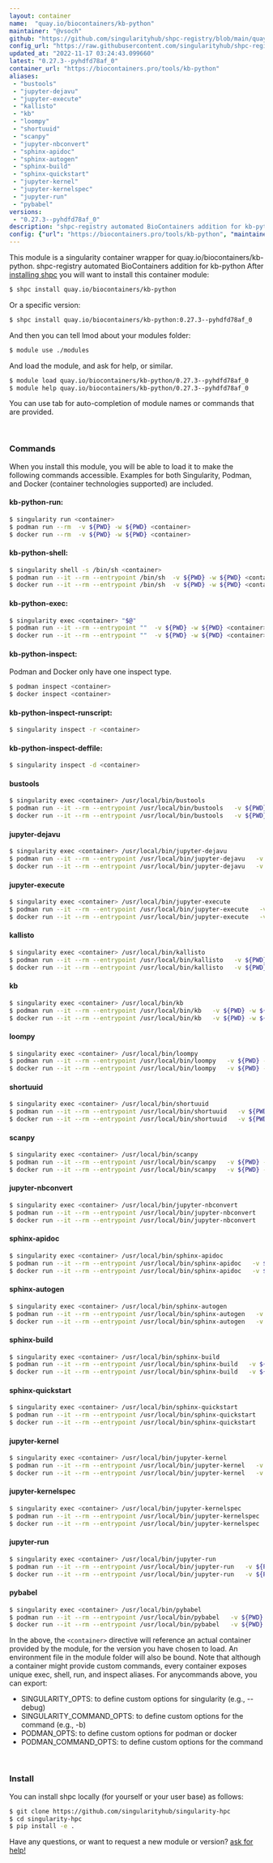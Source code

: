 ```yaml
---
layout: container
name:  "quay.io/biocontainers/kb-python"
maintainer: "@vsoch"
github: "https://github.com/singularityhub/shpc-registry/blob/main/quay.io/biocontainers/kb-python/container.yaml"
config_url: "https://raw.githubusercontent.com/singularityhub/shpc-registry/main/quay.io/biocontainers/kb-python/container.yaml"
updated_at: "2022-11-17 03:24:43.099660"
latest: "0.27.3--pyhdfd78af_0"
container_url: "https://biocontainers.pro/tools/kb-python"
aliases:
 - "bustools"
 - "jupyter-dejavu"
 - "jupyter-execute"
 - "kallisto"
 - "kb"
 - "loompy"
 - "shortuuid"
 - "scanpy"
 - "jupyter-nbconvert"
 - "sphinx-apidoc"
 - "sphinx-autogen"
 - "sphinx-build"
 - "sphinx-quickstart"
 - "jupyter-kernel"
 - "jupyter-kernelspec"
 - "jupyter-run"
 - "pybabel"
versions:
 - "0.27.3--pyhdfd78af_0"
description: "shpc-registry automated BioContainers addition for kb-python"
config: {"url": "https://biocontainers.pro/tools/kb-python", "maintainer": "@vsoch", "description": "shpc-registry automated BioContainers addition for kb-python", "latest": {"0.27.3--pyhdfd78af_0": "sha256:cdfb73adb53db24d183a03951c8ae2bfacaa37c1fe64bad57ebff4c0cf0c834a"}, "tags": {"0.27.3--pyhdfd78af_0": "sha256:cdfb73adb53db24d183a03951c8ae2bfacaa37c1fe64bad57ebff4c0cf0c834a"}, "docker": "quay.io/biocontainers/kb-python", "aliases": {"bustools": "/usr/local/bin/bustools", "jupyter-dejavu": "/usr/local/bin/jupyter-dejavu", "jupyter-execute": "/usr/local/bin/jupyter-execute", "kallisto": "/usr/local/bin/kallisto", "kb": "/usr/local/bin/kb", "loompy": "/usr/local/bin/loompy", "shortuuid": "/usr/local/bin/shortuuid", "scanpy": "/usr/local/bin/scanpy", "jupyter-nbconvert": "/usr/local/bin/jupyter-nbconvert", "sphinx-apidoc": "/usr/local/bin/sphinx-apidoc", "sphinx-autogen": "/usr/local/bin/sphinx-autogen", "sphinx-build": "/usr/local/bin/sphinx-build", "sphinx-quickstart": "/usr/local/bin/sphinx-quickstart", "jupyter-kernel": "/usr/local/bin/jupyter-kernel", "jupyter-kernelspec": "/usr/local/bin/jupyter-kernelspec", "jupyter-run": "/usr/local/bin/jupyter-run", "pybabel": "/usr/local/bin/pybabel"}}
---
```


This module is a singularity container wrapper for quay.io/biocontainers/kb-python.
shpc-registry automated BioContainers addition for kb-python
After [installing shpc](#install) you will want to install this container module:


```bash
$ shpc install quay.io/biocontainers/kb-python
```

Or a specific version:

```bash
$ shpc install quay.io/biocontainers/kb-python:0.27.3--pyhdfd78af_0
```

And then you can tell lmod about your modules folder:

```bash
$ module use ./modules
```

And load the module, and ask for help, or similar.

```bash
$ module load quay.io/biocontainers/kb-python/0.27.3--pyhdfd78af_0
$ module help quay.io/biocontainers/kb-python/0.27.3--pyhdfd78af_0
```

You can use tab for auto-completion of module names or commands that are provided.

<br>

### Commands

When you install this module, you will be able to load it to make the following commands accessible.
Examples for both Singularity, Podman, and Docker (container technologies supported) are included.

#### kb-python-run:

```bash
$ singularity run <container>
$ podman run --rm  -v ${PWD} -w ${PWD} <container>
$ docker run --rm  -v ${PWD} -w ${PWD} <container>
```

#### kb-python-shell:

```bash
$ singularity shell -s /bin/sh <container>
$ podman run --it --rm --entrypoint /bin/sh  -v ${PWD} -w ${PWD} <container>
$ docker run --it --rm --entrypoint /bin/sh  -v ${PWD} -w ${PWD} <container>
```

#### kb-python-exec:

```bash
$ singularity exec <container> "$@"
$ podman run --it --rm --entrypoint ""  -v ${PWD} -w ${PWD} <container> "$@"
$ docker run --it --rm --entrypoint ""  -v ${PWD} -w ${PWD} <container> "$@"
```

#### kb-python-inspect:

Podman and Docker only have one inspect type.

```bash
$ podman inspect <container>
$ docker inspect <container>
```

#### kb-python-inspect-runscript:

```bash
$ singularity inspect -r <container>
```

#### kb-python-inspect-deffile:

```bash
$ singularity inspect -d <container>
```


#### bustools

```bash
$ singularity exec <container> /usr/local/bin/bustools
$ podman run --it --rm --entrypoint /usr/local/bin/bustools   -v ${PWD} -w ${PWD} <container> -c " $@"
$ docker run --it --rm --entrypoint /usr/local/bin/bustools   -v ${PWD} -w ${PWD} <container> -c " $@"
```


#### jupyter-dejavu

```bash
$ singularity exec <container> /usr/local/bin/jupyter-dejavu
$ podman run --it --rm --entrypoint /usr/local/bin/jupyter-dejavu   -v ${PWD} -w ${PWD} <container> -c " $@"
$ docker run --it --rm --entrypoint /usr/local/bin/jupyter-dejavu   -v ${PWD} -w ${PWD} <container> -c " $@"
```


#### jupyter-execute

```bash
$ singularity exec <container> /usr/local/bin/jupyter-execute
$ podman run --it --rm --entrypoint /usr/local/bin/jupyter-execute   -v ${PWD} -w ${PWD} <container> -c " $@"
$ docker run --it --rm --entrypoint /usr/local/bin/jupyter-execute   -v ${PWD} -w ${PWD} <container> -c " $@"
```


#### kallisto

```bash
$ singularity exec <container> /usr/local/bin/kallisto
$ podman run --it --rm --entrypoint /usr/local/bin/kallisto   -v ${PWD} -w ${PWD} <container> -c " $@"
$ docker run --it --rm --entrypoint /usr/local/bin/kallisto   -v ${PWD} -w ${PWD} <container> -c " $@"
```


#### kb

```bash
$ singularity exec <container> /usr/local/bin/kb
$ podman run --it --rm --entrypoint /usr/local/bin/kb   -v ${PWD} -w ${PWD} <container> -c " $@"
$ docker run --it --rm --entrypoint /usr/local/bin/kb   -v ${PWD} -w ${PWD} <container> -c " $@"
```


#### loompy

```bash
$ singularity exec <container> /usr/local/bin/loompy
$ podman run --it --rm --entrypoint /usr/local/bin/loompy   -v ${PWD} -w ${PWD} <container> -c " $@"
$ docker run --it --rm --entrypoint /usr/local/bin/loompy   -v ${PWD} -w ${PWD} <container> -c " $@"
```


#### shortuuid

```bash
$ singularity exec <container> /usr/local/bin/shortuuid
$ podman run --it --rm --entrypoint /usr/local/bin/shortuuid   -v ${PWD} -w ${PWD} <container> -c " $@"
$ docker run --it --rm --entrypoint /usr/local/bin/shortuuid   -v ${PWD} -w ${PWD} <container> -c " $@"
```


#### scanpy

```bash
$ singularity exec <container> /usr/local/bin/scanpy
$ podman run --it --rm --entrypoint /usr/local/bin/scanpy   -v ${PWD} -w ${PWD} <container> -c " $@"
$ docker run --it --rm --entrypoint /usr/local/bin/scanpy   -v ${PWD} -w ${PWD} <container> -c " $@"
```


#### jupyter-nbconvert

```bash
$ singularity exec <container> /usr/local/bin/jupyter-nbconvert
$ podman run --it --rm --entrypoint /usr/local/bin/jupyter-nbconvert   -v ${PWD} -w ${PWD} <container> -c " $@"
$ docker run --it --rm --entrypoint /usr/local/bin/jupyter-nbconvert   -v ${PWD} -w ${PWD} <container> -c " $@"
```


#### sphinx-apidoc

```bash
$ singularity exec <container> /usr/local/bin/sphinx-apidoc
$ podman run --it --rm --entrypoint /usr/local/bin/sphinx-apidoc   -v ${PWD} -w ${PWD} <container> -c " $@"
$ docker run --it --rm --entrypoint /usr/local/bin/sphinx-apidoc   -v ${PWD} -w ${PWD} <container> -c " $@"
```


#### sphinx-autogen

```bash
$ singularity exec <container> /usr/local/bin/sphinx-autogen
$ podman run --it --rm --entrypoint /usr/local/bin/sphinx-autogen   -v ${PWD} -w ${PWD} <container> -c " $@"
$ docker run --it --rm --entrypoint /usr/local/bin/sphinx-autogen   -v ${PWD} -w ${PWD} <container> -c " $@"
```


#### sphinx-build

```bash
$ singularity exec <container> /usr/local/bin/sphinx-build
$ podman run --it --rm --entrypoint /usr/local/bin/sphinx-build   -v ${PWD} -w ${PWD} <container> -c " $@"
$ docker run --it --rm --entrypoint /usr/local/bin/sphinx-build   -v ${PWD} -w ${PWD} <container> -c " $@"
```


#### sphinx-quickstart

```bash
$ singularity exec <container> /usr/local/bin/sphinx-quickstart
$ podman run --it --rm --entrypoint /usr/local/bin/sphinx-quickstart   -v ${PWD} -w ${PWD} <container> -c " $@"
$ docker run --it --rm --entrypoint /usr/local/bin/sphinx-quickstart   -v ${PWD} -w ${PWD} <container> -c " $@"
```


#### jupyter-kernel

```bash
$ singularity exec <container> /usr/local/bin/jupyter-kernel
$ podman run --it --rm --entrypoint /usr/local/bin/jupyter-kernel   -v ${PWD} -w ${PWD} <container> -c " $@"
$ docker run --it --rm --entrypoint /usr/local/bin/jupyter-kernel   -v ${PWD} -w ${PWD} <container> -c " $@"
```


#### jupyter-kernelspec

```bash
$ singularity exec <container> /usr/local/bin/jupyter-kernelspec
$ podman run --it --rm --entrypoint /usr/local/bin/jupyter-kernelspec   -v ${PWD} -w ${PWD} <container> -c " $@"
$ docker run --it --rm --entrypoint /usr/local/bin/jupyter-kernelspec   -v ${PWD} -w ${PWD} <container> -c " $@"
```


#### jupyter-run

```bash
$ singularity exec <container> /usr/local/bin/jupyter-run
$ podman run --it --rm --entrypoint /usr/local/bin/jupyter-run   -v ${PWD} -w ${PWD} <container> -c " $@"
$ docker run --it --rm --entrypoint /usr/local/bin/jupyter-run   -v ${PWD} -w ${PWD} <container> -c " $@"
```


#### pybabel

```bash
$ singularity exec <container> /usr/local/bin/pybabel
$ podman run --it --rm --entrypoint /usr/local/bin/pybabel   -v ${PWD} -w ${PWD} <container> -c " $@"
$ docker run --it --rm --entrypoint /usr/local/bin/pybabel   -v ${PWD} -w ${PWD} <container> -c " $@"
```



In the above, the `<container>` directive will reference an actual container provided
by the module, for the version you have chosen to load. An environment file in the
module folder will also be bound. Note that although a container
might provide custom commands, every container exposes unique exec, shell, run, and
inspect aliases. For anycommands above, you can export:

 - SINGULARITY_OPTS: to define custom options for singularity (e.g., --debug)
 - SINGULARITY_COMMAND_OPTS: to define custom options for the command (e.g., -b)
 - PODMAN_OPTS: to define custom options for podman or docker
 - PODMAN_COMMAND_OPTS: to define custom options for the command

<br>

### Install

You can install shpc locally (for yourself or your user base) as follows:

```bash
$ git clone https://github.com/singularityhub/singularity-hpc
$ cd singularity-hpc
$ pip install -e .
```

Have any questions, or want to request a new module or version? [ask for help!](https://github.com/singularityhub/singularity-hpc/issues)
